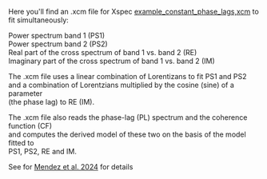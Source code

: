 Here you'll find an .xcm file for Xspec [example_constant_phase_lags,xcm](https://github.com/figante/multi-lorentzian/blob/main/example_constant_phase_lags.xcm) to fit simultaneously:    

Power spectrum band 1 (PS1)    
Power spectrum band 2 (PS2)    
Real part of the cross spectrum of band 1 vs. band 2 (RE)    
Imaginary part of the cross spectrum of band 1 vs. band 2 (IM)    

The .xcm file uses a linear combination of Lorentizans to fit PS1 and PS2    
and a combination of Lorentzians multiplied by the cosine (sine) of a parameter    
(the phase lag) to RE (IM).    

The .xcm file also reads the phase-lag (PL) spectrum and the coherence function (CF)    
and computes the derived model of these two on the basis of the model fitted to   
PS1, PS2, RE and IM.    

See for [Mendez et al. 2024](https://ui.adsabs.harvard.edu/abs/2024MNRAS.527.9405M/abstract) for details    
